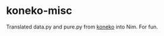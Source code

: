 # koneko-misc

Translated data.py and pure.py from [koneko](https://github.com/twenty5151/koneko) into Nim. For fun.
